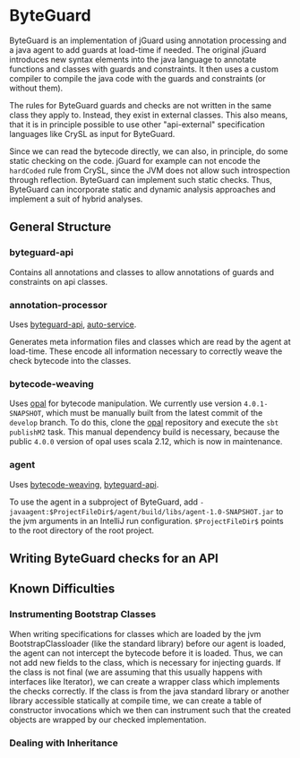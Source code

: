 # ByteGuard

ByteGuard is an implementation of jGuard using annotation processing and a java agent to add guards at load-time if
needed. The original jGuard introduces new syntax elements into the java language to annotate functions and classes with
guards and constraints. It then uses a custom compiler to compile the java code with the guards and constraints (or
without them).

The rules for ByteGuard guards and checks are not written in the same class they apply to. Instead, they exist in
external classes. This also means, that it is in principle possible to use other "api-external" specification languages
like CrySL as input for ByteGuard.

Since we can read the bytecode directly, we can also, in principle, do some static checking on the code. jGuard for
example can not encode the `hardCoded` rule from CrySL, since the JVM does not allow such introspection through
reflection. ByteGuard can implement such static checks. Thus, ByteGuard can incorporate static and dynamic
analysis approaches and implement a suit of hybrid analyses.

## General Structure

### byteguard-api

Contains all annotations and classes to allow annotations of guards and constraints on api classes.

### annotation-processor

Uses [byteguard-api](#byteguard-api), [auto-service](https://github.com/google/auto/tree/main/service).

Generates meta information files and classes which are read by the agent at load-time.
These encode all information necessary to correctly weave the check bytecode into the classes.

### bytecode-weaving

Uses [opal](https://www.opal-project.de/) for bytecode manipulation.
We currently use version `4.0.1-SNAPSHOT`, which must be manually built from the latest commit of the `develop` branch.
To do this, clone the [opal](https://www.opal-project.de/) repository and execute the `sbt publishM2` task.
This manual dependency build is necessary, because the public `4.0.0` version of opal uses scala 2.12, which is now
in maintenance.

### agent

Uses [bytecode-weaving](#bytecode-weaving), [byteguard-api](#byteguard-api).

To use the agent in a subproject of ByteGuard,
add `-javaagent:$ProjectFileDir$/agent/build/libs/agent-1.0-SNAPSHOT.jar` to the jvm
arguments in an IntelliJ run configuration. `$ProjectFileDir$` points to the root directory of the root project.

## Writing ByteGuard checks for an API

## Known Difficulties

### Instrumenting Bootstrap Classes

When writing specifications for classes which are loaded by the jvm BootstrapClassloader (like the standard library)
before our agent is loaded, the agent can not intercept the bytecode before it is loaded. Thus, we can not add new
fields to the class, which is necessary for injecting guards. If the class is not final (we are assuming that this
usually happens with interfaces like Iterator), we can create a wrapper class which implements the checks correctly.
If the class is from the java standard library or another library accessible statically at compile time, we can create
a table of constructor invocations which we then can instrument such that the created objects are wrapped by our checked
implementation.

### Dealing with Inheritance


